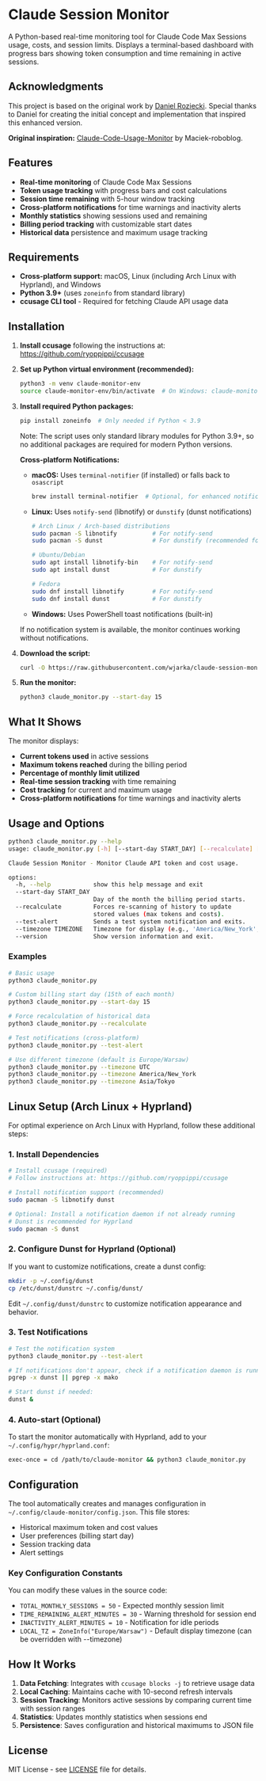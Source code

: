 # Claude Session Monitor

A Python-based real-time monitoring tool for Claude Code Max Sessions usage, costs, and session limits. Displays a terminal-based dashboard with progress bars showing token consumption and time remaining in active sessions.

## Acknowledgments

This project is based on the original work by [Daniel Roziecki](https://github.com/emssik/claude-session-monitor). Special thanks to Daniel for creating the initial concept and implementation that inspired this enhanced version.

**Original inspiration:** [Claude-Code-Usage-Monitor](https://github.com/Maciek-roboblog/Claude-Code-Usage-Monitor) by Maciek-roboblog.

## Features

- **Real-time monitoring** of Claude Code Max Sessions
- **Token usage tracking** with progress bars and cost calculations
- **Session time remaining** with 5-hour window tracking
- **Cross-platform notifications** for time warnings and inactivity alerts
- **Monthly statistics** showing sessions used and remaining
- **Billing period tracking** with customizable start dates
- **Historical data** persistence and maximum usage tracking

## Requirements

- **Cross-platform support:** macOS, Linux (including Arch Linux with Hyprland), and Windows
- **Python 3.9+** (uses `zoneinfo` from standard library)
- **ccusage CLI tool** - Required for fetching Claude API usage data

## Installation

1. **Install ccusage** following the instructions at: https://github.com/ryoppippi/ccusage

2. **Set up Python virtual environment (recommended):**
   ```bash
   python3 -m venv claude-monitor-env
   source claude-monitor-env/bin/activate  # On Windows: claude-monitor-env\Scripts\activate
   ```

3. **Install required Python packages:**
   ```bash
   pip install zoneinfo  # Only needed if Python < 3.9
   ```
   Note: The script uses only standard library modules for Python 3.9+, so no additional packages are required for modern Python versions.

   **Cross-platform Notifications:**
   
   - **macOS:** Uses `terminal-notifier` (if installed) or falls back to `osascript`
     ```bash
     brew install terminal-notifier  # Optional, for enhanced notifications
     ```
   
   - **Linux:** Uses `notify-send` (libnotify) or `dunstify` (dunst notifications)
     ```bash
     # Arch Linux / Arch-based distributions
     sudo pacman -S libnotify          # For notify-send
     sudo pacman -S dunst              # For dunstify (recommended for Hyprland)
     
     # Ubuntu/Debian
     sudo apt install libnotify-bin    # For notify-send
     sudo apt install dunst            # For dunstify
     
     # Fedora
     sudo dnf install libnotify        # For notify-send
     sudo dnf install dunst            # For dunstify
     ```
   
   - **Windows:** Uses PowerShell toast notifications (built-in)
   
   If no notification system is available, the monitor continues working without notifications.

4. **Download the script:**
   ```bash
   curl -O https://raw.githubusercontent.com/wjarka/claude-session-monitor/main/claude_monitor.py
   ```

5. **Run the monitor:**
   ```bash
   python3 claude_monitor.py --start-day 15
   ```

## What It Shows

The monitor displays:
- **Current tokens used** in active sessions
- **Maximum tokens reached** during the billing period
- **Percentage of monthly limit utilized**
- **Real-time session tracking** with time remaining
- **Cost tracking** for current and maximum usage
- **Cross-platform notifications** for time warnings and inactivity alerts

## Usage and Options

```bash
python3 claude_monitor.py --help
usage: claude_monitor.py [-h] [--start-day START_DAY] [--recalculate] [--test-alert] [--timezone TIMEZONE] [--version]

Claude Session Monitor - Monitor Claude API token and cost usage.

options:
  -h, --help            show this help message and exit
  --start-day START_DAY
                        Day of the month the billing period starts.
  --recalculate         Forces re-scanning of history to update
                        stored values (max tokens and costs).
  --test-alert          Sends a test system notification and exits.
  --timezone TIMEZONE   Timezone for display (e.g., 'America/New_York', 'UTC', 'Asia/Tokyo'). Default: Europe/Warsaw
  --version             Show version information and exit.
```

### Examples

```bash
# Basic usage
python3 claude_monitor.py

# Custom billing start day (15th of each month)
python3 claude_monitor.py --start-day 15

# Force recalculation of historical data
python3 claude_monitor.py --recalculate

# Test notifications (cross-platform)
python3 claude_monitor.py --test-alert

# Use different timezone (default is Europe/Warsaw)
python3 claude_monitor.py --timezone UTC
python3 claude_monitor.py --timezone America/New_York
python3 claude_monitor.py --timezone Asia/Tokyo
```

## Linux Setup (Arch Linux + Hyprland)

For optimal experience on Arch Linux with Hyprland, follow these additional steps:

### 1. Install Dependencies
```bash
# Install ccusage (required)
# Follow instructions at: https://github.com/ryoppippi/ccusage

# Install notification support (recommended)
sudo pacman -S libnotify dunst

# Optional: Install a notification daemon if not already running
# Dunst is recommended for Hyprland
sudo pacman -S dunst
```

### 2. Configure Dunst for Hyprland (Optional)
If you want to customize notifications, create a dunst config:
```bash
mkdir -p ~/.config/dunst
cp /etc/dunst/dunstrc ~/.config/dunst/
```

Edit `~/.config/dunst/dunstrc` to customize notification appearance and behavior.

### 3. Test Notifications
```bash
# Test the notification system
python3 claude_monitor.py --test-alert

# If notifications don't appear, check if a notification daemon is running:
pgrep -x dunst || pgrep -x mako

# Start dunst if needed:
dunst &
```

### 4. Auto-start (Optional)
To start the monitor automatically with Hyprland, add to your `~/.config/hypr/hyprland.conf`:
```bash
exec-once = cd /path/to/claude-monitor && python3 claude_monitor.py
```

## Configuration

The tool automatically creates and manages configuration in `~/.config/claude-monitor/config.json`. This file stores:

- Historical maximum token and cost values
- User preferences (billing start day)
- Session tracking data
- Alert settings

### Key Configuration Constants

You can modify these values in the source code:

- `TOTAL_MONTHLY_SESSIONS = 50` - Expected monthly session limit
- `TIME_REMAINING_ALERT_MINUTES = 30` - Warning threshold for session end
- `INACTIVITY_ALERT_MINUTES = 10` - Notification for idle periods
- `LOCAL_TZ = ZoneInfo("Europe/Warsaw")` - Default display timezone (can be overridden with --timezone)

## How It Works

1. **Data Fetching**: Integrates with `ccusage blocks -j` to retrieve usage data
2. **Local Caching**: Maintains cache with 10-second refresh intervals
3. **Session Tracking**: Monitors active sessions by comparing current time with session ranges
4. **Statistics**: Updates monthly statistics when sessions end
5. **Persistence**: Saves configuration and historical maximums to JSON file

## License

MIT License - see [LICENSE](LICENSE) file for details.

